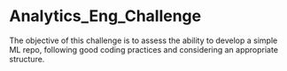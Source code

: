 # Analytics_Eng_Challenge
The objective of this challenge is to assess the ability to develop a simple ML repo, following good coding practices and considering an appropriate structure.
